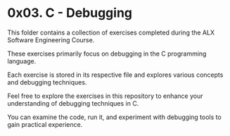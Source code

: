 # 0x03. C - Debugging
This folder contains a collection of exercises completed during the ALX Software Engineering Course.

These exercises primarily focus on debugging in the C programming language.

Each exercise is stored in its respective file and explores various concepts and debugging techniques.

Feel free to explore the exercises in this repository to enhance your understanding of debugging techniques in C. 

You can examine the code, run it, and experiment with debugging tools to gain practical experience.
